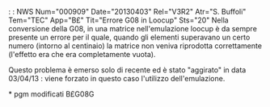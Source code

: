 :  : NWS Num="000909" Date="20130403" Rel="V3R2" Atr="S. Buffoli" Tem="TEC" App="B£" Tit="Errore G08 in Loocup" Sts="20"
Nella conversione della G08, in una matrice nell'emulazione loocup è da sempre presente un errore per il quale, quando gli elementi superavano un certo numero (intorno al centinaio) la matrice non veniva riprodotta correttamente (l'effetto era che era completamente vuota).

Questo problema è emerso solo di recente ed è stato "aggirato" in data 03/04/13 :  viene forzato in questo caso l'utilizzo dell'emulazione.

\* pgm modificati B£G08G
